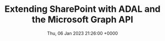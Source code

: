 ---
title: Extending SharePoint with ADAL and the Microsoft Graph API
description: This series introduces the concept of getting an access token to manipulate Microsoft 365 data via the Microsoft Graph. It did this by utilizing a now deprecated AAD authentication library called ADAL which has since been replaced by MSAL.
url: "/series/extending-sharepoint-with-adal-and-the-microsoft-graph-api/"
date: Thu, 06 Jan 2023 21:26:00 +0000
lastmod: Thu, 06 Jan 2023 21:26:00 +0000
SEO:
---